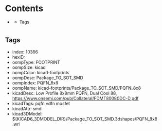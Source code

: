 



Contents
========

* [](#)
	* [Tags](#tags)

# 

## Tags

- index: 10396
- hexID: 
- oompType: FOOTPRINT
- oompSize: kicad
- oompColor: kicad-footprints
- oompDesc: Package_TO_SOT_SMD
- oompIndex: PQFN_8x8
- oompName: kicad-footprints/Package_TO_SOT_SMD/PQFN_8x8
- kicadDesc: Low Profile 8x8mm PQFN, Dual Cool 88, https://www.onsemi.com/pub/Collateral/FDMT80080DC-D.pdf
- kicadTags: pqfn vdfn mosfet
- kicadAttr: smd
- kicad3DModel: ${KICAD6_3DMODEL_DIR}/Package_TO_SOT_SMD.3dshapes/PQFN_8x8.wrl
